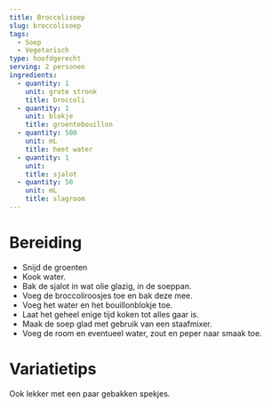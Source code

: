 ```yaml
---
title: Broccolisoep
slug: broccolisoep
tags: 
  - Soep
  - Vegetarisch
type: hoofdgerecht
serving: 2 personen
ingredients:
  - quantity: 1
    unit: grote stronk
    title: broccoli
  - quantity: 1
    unit: blokje
    title: groentebouillon
  - quantity: 500
    unit: mL
    title: heet water
  - quantity: 1
    unit: 
    title: sjalot
  - quantity: 50 
    unit: mL
    title: slagroom
---
```


# Bereiding
- Snijd de groenten
- Kook water.
- Bak de sjalot in wat olie glazig, in de soeppan.
- Voeg de broccoliroosjes toe en bak deze mee. 
- Voeg het water en het bouillonblokje toe. 
- Laat het geheel enige tijd koken tot alles gaar is.
- Maak de soep glad met gebruik van een staafmixer. 
- Voeg de room en eventueel water, zout en peper naar smaak toe.

# Variatietips
Ook lekker met een paar gebakken spekjes.

